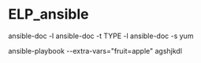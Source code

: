 # ELP_ansible

ansible-doc -l 
ansible-doc -t TYPE -l
ansible-doc -s yum

ansible-playbook --extra-vars="fruit=apple"
agshjkdl
